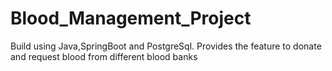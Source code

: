 # Blood_Management_Project
Build using Java,SpringBoot and PostgreSql.
Provides the feature to donate and request blood from different blood banks
